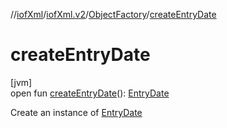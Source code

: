 //[iofXml](../../../index.md)/[iofXml.v2](../index.md)/[ObjectFactory](index.md)/[createEntryDate](create-entry-date.md)

# createEntryDate

[jvm]\
open fun [createEntryDate](create-entry-date.md)(): [EntryDate](../-entry-date/index.md)

Create an instance of [EntryDate](../-entry-date/index.md)
